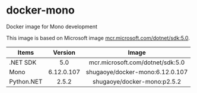 # docker-mono
Docker image for Mono development

This image is based on Microsoft image [mcr.microsoft.com/dotnet/sdk:5.0][1].

| Items         | Version     |            Image                 |
| ------------- |:-----------:|:--------------------------------:|
| .NET SDK      | 5.0         | mcr.microsoft.com/dotnet/sdk:5.0 |
| Mono          | 6.12.0.107  | shugaoye/docker-mono:6.12.0.107  |
| Python.NET    | 2.5.2       | shugaoye/docker-mono:p2.5.2      |

[1]: https://hub.docker.com/_/microsoft-dotnet-sdk
